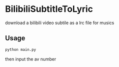 # BilibiliSubtitleToLyric

download a bilibili video subtile as a lrc file for musics

## Usage

```bash
python main.py
```

then input the av number


